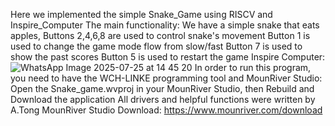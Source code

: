 Here we implemented the simple Snake_Game using RISCV and Inspire_Computer
The main functionality:
We have a simple snake that eats apples,
Buttons 2,4,6,8 are used to control snake's movement
Button 1 is used to change the game mode flow from slow/fast 
Button 7 is used to show the past scores
Button 5 is used to restart the game
Inspire Computer:
![WhatsApp Image 2025-07-25 at 14 45 20](https://github.com/user-attachments/assets/1516c196-49b7-4407-a860-ed1b1435a8b8)
In order to run this program, you need to have the WCH-LINKE programming tool and MounRiver Studio:
Open the Snake_game.wvproj in your MounRiver Studio, then Rebuild and Download the application
All drivers and helpful functions were written by A.Tong
MounRiver Studio Download: https://www.mounriver.com/download
